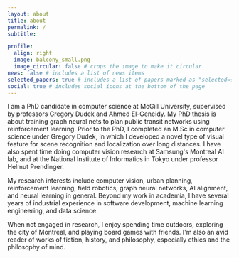 ```yaml
---
layout: about
title: about
permalink: /
subtitle:

profile:
  align: right
  image: balcony_small.png
  image_circular: false # crops the image to make it circular
news: false # includes a list of news items
selected_papers: true # includes a list of papers marked as "selected={true}"
social: true # includes social icons at the bottom of the page
---
```


I am a PhD candidate in computer science at McGill University, supervised by professors Gregory Dudek and Ahmed El-Geneidy.  My PhD thesis is about training graph neural nets to plan public transit networks using reinforcement learning.  Prior to the PhD, I completed an M.Sc in computer science under Gregory Dudek, in which I developed a novel type of visual feature for scene recognition and localization over long distances.  I have also spent time doing computer vision research at Samsung's Montreal AI lab, and at the National Institute of Informatics in Tokyo under professor Helmut Prendinger.

My research interests include computer vision, urban planning, reinforcement learning, field robotics, graph neural networks, AI alignment, and neural learning in general.  Beyond my work in academia, I have several years of industrial experience in software development, machine learning engineering, and data science.

When not engaged in research, I enjoy spending time outdoors, exploring the city of Montreal, and playing board games with friends.  I'm also an avid reader of works of fiction, history, and philosophy, especially ethics and the philosophy of mind.
